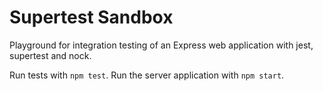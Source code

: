 # Supertest Sandbox

Playground for integration testing of an Express web application with jest, supertest and nock.

Run tests with `npm test`.
Run the server application with `npm start`.
